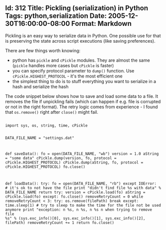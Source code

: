 Id: 312
Title: Pickling (serialization) in Python
Tags: python,serialization
Date: 2005-12-30T16:00:00-08:00
Format: Markdown
--------------
Pickling is an easy way to serialize data in Python. One possible use for that is preserving the state across script executions (like saving preferences).

There are few things worth knowing:

* python has `pickle` and `cPickle` modules. They are almost the same (`pickle` handles more cases but `cPickle` is faster)
* you can specify protocol parameter to `dump()` function. Use `cPickle.HIGHEST_PROTOCOL` - it's the most efficient one 
* the simplest thing to do is to stuff everything you want to serialize in a hash and serialize the hash

The code snippet below shows how to save and load some data to a file. It removes the file if unpickling fails (which can happen if e.g. file is corrupted or not in the right format). The retry logic comes from experience - I found that `os.remove()` right after `close()` might fail.

<code python>
import sys, os, string, time, cPickle

DATA_FILE_NAME = "settings.dat"

def saveData():
    fo = open(DATA_FILE_NAME, "wb")
    version = 1.0
    aString = "some data"
    cPickle.dump(version, fo, protocol = cPickle.HIGHEST_PROTOCOL)
    cPickle.dump(aString, fo, protocol = cPickle.HIGHEST_PROTOCOL)
    fo.close()

def loadData():
    try:
        fo = open(DATA_FILE_NAME, "rb")
    except IOError:
        # it's ok to not have the file
        print "didn't find file %s with data" % DATA_FILE_NAME
        return
    try:
        version = cPickle.load(fo)
        aString = cPickle.load(fo)
    except:
        fo.close()
        removeRetryCount = 0
        while removeRetryCount < 3:
            try:
                os.remove(filePath)
                break
            except:
                time.sleep(1) # try to sleep to make the time for the file not be used anymore
                print "exception: n  %s, n  %s, n  %s n  when trying to remove file %s" % (sys.exc_info()[0], sys.exc_info()[1], sys.exc_info()[2], filePath)
            removeRetryCount += 1
        return
    fo.close()
</code>

